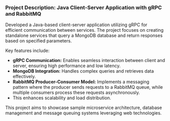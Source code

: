 ### Project Description: Java Client-Server Application with gRPC and RabbitMQ

Developed a Java-based client-server application utilizing gRPC for efficient communication between services. 
The project focuses on creating standalone services that query a MongoDB database and return responses based on specified parameters.

Key features include:

- **gRPC Communication:** Enables seamless interaction between client and server, ensuring high performance and low latency.
- **MongoDB Integration:** Handles complex queries and retrieves data effectively.
- **RabbitMQ Producer-Consumer Model:** Implements a messaging pattern where the producer sends requests to a RabbitMQ queue, while multiple consumers process these requests asynchronously.
- This enhances scalability and load distribution.

This project aims to showcase sample microservice architecture, database management and message queuing systems leveraging web technologies.
